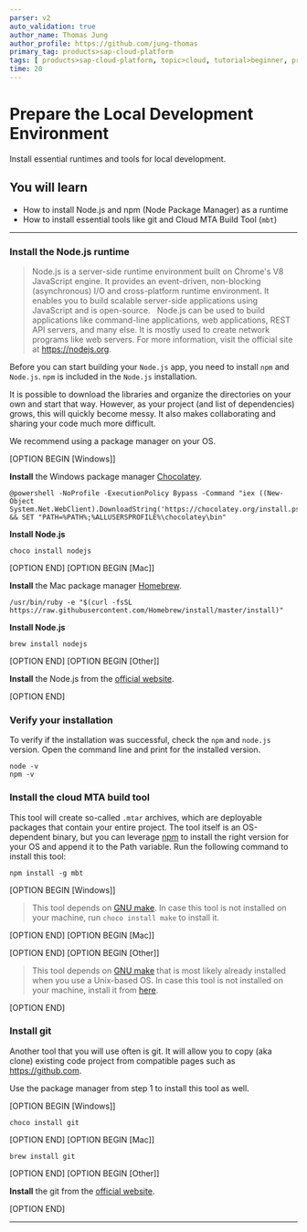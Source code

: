 ```yaml
---
parser: v2
auto_validation: true
author_name: Thomas Jung
author_profile: https://github.com/jung-thomas
primary_tag: products>sap-cloud-platform
tags: [ products>sap-cloud-platform, topic>cloud, tutorial>beginner, programming-tool>node-js ]
time: 20
---
```




# Prepare the Local Development Environment
<!-- description --> Install essential runtimes and tools for local development.

## You will learn  
  - How to install Node.js and npm (Node Package Manager) as a runtime
  - How to install essential tools like git and Cloud MTA Build Tool (`mbt`)

---

### Install the Node.js runtime

>Node.js is a server-side runtime environment built on Chrome's V8 JavaScript engine. It provides an event-driven, non-blocking (asynchronous) I/O and cross-platform runtime environment. It enables you to build scalable server-side applications using JavaScript and is open-source.
>&nbsp;
>Node.js can be used to build applications like command-line applications, web applications, REST API servers, and many else. It is mostly used to create network programs like web servers. For more information, visit the official site at <https://nodejs.org>.

Before you can start building your `Node.js` app, you need to install `npm` and `Node.js`. `npm` is included in the `Node.js` installation.

It is possible to download the libraries and organize the directories on your own and start that way. However, as your project (and list of dependencies) grows, this will quickly become messy. It also makes collaborating and sharing your code much more difficult.

We recommend using a package manager on your OS.

[OPTION BEGIN [Windows]]

**Install** the Windows package manager [Chocolatey](https://chocolatey.org/).

```Terminal
@powershell -NoProfile -ExecutionPolicy Bypass -Command "iex ((New-Object System.Net.WebClient).DownloadString('https://chocolatey.org/install.ps1'))" && SET "PATH=%PATH%;%ALLUSERSPROFILE%\chocolatey\bin"
```

**Install Node.js**

```Terminal
choco install nodejs
```


[OPTION END]
[OPTION BEGIN [Mac]]


**Install** the Mac package manager [Homebrew](https://brew.sh/).

```Terminal
/usr/bin/ruby -e "$(curl -fsSL https://raw.githubusercontent.com/Homebrew/install/master/install)"
```

**Install Node.js**

```Terminal
brew install nodejs
```


[OPTION END]
[OPTION BEGIN [Other]]

**Install** the Node.js from the  [official website](https://nodejs.org/en/download/).

[OPTION END]


### Verify your installation


To verify if the installation was successful, check the `npm` and `node.js` version. Open the command line and print for the installed version.

```Terminal
node -v
npm -v
```

### Install the cloud MTA build tool


This tool will create so-called `.mtar` archives, which are deployable packages that contain your entire project. The tool itself is an OS-dependent binary, but you can leverage [npm](https://www.npmjs.com/package/mbt) to install the right version for your OS and append it to the Path variable. Run the following command to install this tool:


```Terminal
npm install -g mbt
```



[OPTION BEGIN [Windows]]

> This tool depends on [GNU make](https://www.gnu.org/software/make/). In case this tool is not installed on your machine, run `choco install make` to install it.

[OPTION END]
[OPTION BEGIN [Mac]]

[OPTION END]
[OPTION BEGIN [Other]]

> This tool depends on [GNU make](https://www.gnu.org/software/make/) that is most likely already installed when you use a Unix-based OS. In case this tool is not installed on your machine, install it from [here](http://ftp.gnu.org/gnu/make/).


[OPTION END]

### Install git


Another tool that you will use often is git. It will allow you to copy (aka clone) existing code project from compatible pages such as <https://github.com>.

Use the package manager from step 1 to install this tool as well.

[OPTION BEGIN [Windows]]

```Terminal
choco install git
```

[OPTION END]
[OPTION BEGIN [Mac]]

```Terminal
brew install git
```


[OPTION END]
[OPTION BEGIN [Other]]

**Install** the git from the  [official website](https://git-scm.com/downloads).


[OPTION END]



---
